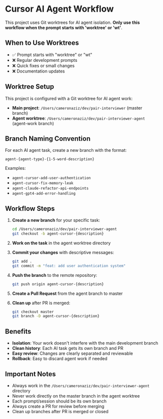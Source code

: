 # Cursor AI Agent Workflow

This project uses Git worktrees for AI agent isolation. **Only use this workflow when the prompt starts with 'worktree' or 'wt'**.

## When to Use Worktrees

- ✅ Prompt starts with "worktree" or "wt"
- ❌ Regular development prompts
- ❌ Quick fixes or small changes
- ❌ Documentation updates

## Worktree Setup

This project is configured with a Git worktree for AI agent work:

- **Main project**: `/Users/cameronaziz/dev/pair-interviewer` (master branch)
- **Agent worktree**: `/Users/cameronaziz/dev/pair-interviewer-agent` (agent-work branch)

## Branch Naming Convention

For each AI agent task, create a new branch with the format:

```
agent-{agent-type}-{1-5-word-description}
```

Examples:

- `agent-cursor-add-user-authentication`
- `agent-cursor-fix-memory-leak`
- `agent-claude-refactor-api-endpoints`
- `agent-gpt4-add-error-handling`

## Workflow Steps

1. **Create a new branch** for your specific task:

   ```bash
   cd /Users/cameronaziz/dev/pair-interviewer-agent
   git checkout -b agent-cursor-{description}
   ```

2. **Work on the task** in the agent worktree directory

3. **Commit your changes** with descriptive messages:

   ```bash
   git add .
   git commit -m "feat: add user authentication system"
   ```

4. **Push the branch** to the remote repository:

   ```bash
   git push origin agent-cursor-{description}
   ```

5. **Create a Pull Request** from the agent branch to master

6. **Clean up** after PR is merged:

   ```bash
   git checkout master
   git branch -D agent-cursor-{description}
   ```

## Benefits

- **Isolation**: Your work doesn't interfere with the main development branch
- **Clean history**: Each AI task gets its own branch and PR
- **Easy review**: Changes are clearly separated and reviewable
- **Rollback**: Easy to discard agent work if needed

## Important Notes

- Always work in the `/Users/cameronaziz/dev/pair-interviewer-agent` directory
- Never work directly on the master branch in the agent worktree
- Each prompt/session should be its own branch
- Always create a PR for review before merging
- Clean up branches after PR is merged or closed
